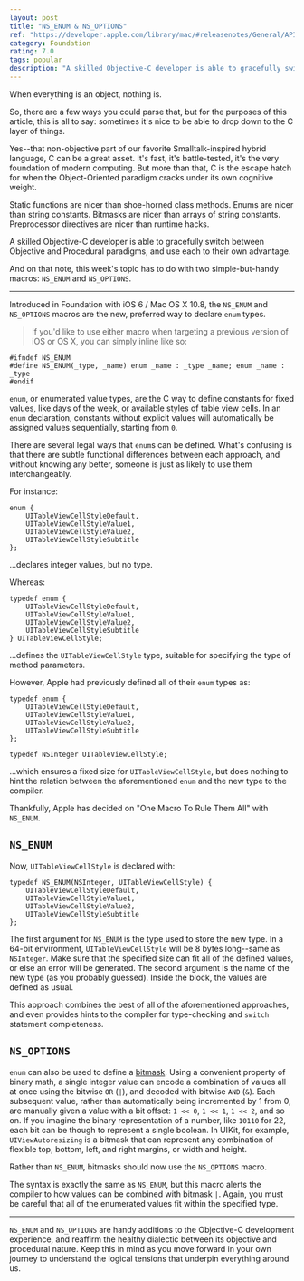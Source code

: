```yaml
---
layout: post
title: "NS_ENUM & NS_OPTIONS"
ref: "https://developer.apple.com/library/mac/#releasenotes/General/APIDiffsMacOSX10_8/Foundation.html"
category: Foundation
rating: 7.0
tags: popular
description: "A skilled Objective-C developer is able to gracefully switch between Objective and Procedural paradigms, and use each to their own advantage."
---
```


When everything is an object, nothing is.

So, there are a few ways you could parse that, but for the purposes of this article, this is all to say: sometimes it's nice to be able to drop down to the C layer of things.

Yes--that non-objective part of our favorite Smalltalk-inspired hybrid language, C can be a great asset. It's fast, it's battle-tested, it's the very foundation of modern computing. But more than that, C is the escape hatch for when the Object-Oriented paradigm cracks under its own cognitive weight.

Static functions are nicer than shoe-horned class methods.
Enums are nicer than string constants.
Bitmasks are nicer than arrays of string constants.
Preprocessor directives are nicer than runtime hacks.

A skilled Objective-C developer is able to gracefully switch between Objective and Procedural paradigms, and use each to their own advantage.

And on that note, this week's topic has to do with two simple-but-handy macros: `NS_ENUM` and `NS_OPTIONS`.

---

Introduced in Foundation with iOS 6 / Mac OS X 10.8, the `NS_ENUM` and `NS_OPTIONS` macros are the new, preferred way to declare `enum` types.

> If you'd like to use either macro when targeting a previous version of iOS or OS X, you can simply inline like so:

~~~{objective-c}
#ifndef NS_ENUM
#define NS_ENUM(_type, _name) enum _name : _type _name; enum _name : _type
#endif
~~~

`enum`, or enumerated value types, are the C way to define constants for fixed values, like days of the week, or available styles of table view cells. In an `enum` declaration, constants without explicit values will automatically be assigned values sequentially, starting from `0`.

There are several legal ways that `enum`s can be defined. What's confusing is that there are subtle functional differences between each approach, and without knowing any better, someone is just as likely to use them interchangeably.

For instance:

~~~{objective-c}
enum {
    UITableViewCellStyleDefault,
    UITableViewCellStyleValue1,
    UITableViewCellStyleValue2,
    UITableViewCellStyleSubtitle
};
~~~

...declares integer values, but no type.

Whereas:

~~~{objective-c}
typedef enum {
    UITableViewCellStyleDefault,
    UITableViewCellStyleValue1,
    UITableViewCellStyleValue2,
    UITableViewCellStyleSubtitle
} UITableViewCellStyle;
~~~

...defines the `UITableViewCellStyle` type, suitable for specifying the type of method parameters.

However, Apple had previously defined all of their `enum` types as:

~~~{objective-c}
typedef enum {
    UITableViewCellStyleDefault,
    UITableViewCellStyleValue1,
    UITableViewCellStyleValue2,
    UITableViewCellStyleSubtitle
};

typedef NSInteger UITableViewCellStyle;
~~~

...which ensures a fixed size for `UITableViewCellStyle`, but does nothing to hint the relation between the aforementioned `enum` and the new type to the compiler.

Thankfully, Apple has decided on "One Macro To Rule Them All" with `NS_ENUM`.

## `NS_ENUM`

Now, `UITableViewCellStyle` is declared with:

~~~{objective-c}
typedef NS_ENUM(NSInteger, UITableViewCellStyle) {
    UITableViewCellStyleDefault,
    UITableViewCellStyleValue1,
    UITableViewCellStyleValue2,
    UITableViewCellStyleSubtitle
};
~~~

The first argument for `NS_ENUM` is the type used to store the new type. In a 64-bit environment, `UITableViewCellStyle` will be 8 bytes long--same as `NSInteger`. Make sure that the specified size can fit all of the defined values, or else an error will be generated. The second argument is the name of the new type (as you probably guessed). Inside the block, the values are defined as usual.

This approach combines the best of all of the aforementioned approaches, and even provides hints to the compiler for type-checking and `switch` statement completeness.

## `NS_OPTIONS`

`enum` can also be used to define a [bitmask][1]. Using a convenient property of binary math, a single integer value can encode a combination of values all at once using the bitwise `OR` (`|`), and decoded with bitwise `AND` (`&`). Each subsequent value, rather than automatically being incremented by 1 from 0, are manually given a value with a bit offset: `1 << 0`, `1 << 1`, `1 << 2`, and so on. If you imagine the binary representation of a number, like `10110` for 22, each bit can be though to represent a single boolean. In UIKit, for example, `UIViewAutoresizing` is a bitmask that can represent any combination of flexible top, bottom, left, and right margins, or width and height.

Rather than `NS_ENUM`, bitmasks should now use the `NS_OPTIONS` macro.

The syntax is exactly the same as `NS_ENUM`, but this macro alerts the compiler to how values can be combined with bitmask `|`. Again, you must be careful that all of the enumerated values fit within the specified type.

---

`NS_ENUM` and `NS_OPTIONS` are handy additions to the Objective-C development experience, and reaffirm the healthy dialectic between its objective and procedural nature. Keep this in mind as you move forward in your own journey to understand the logical tensions that underpin everything around us.

[1]: http://en.wikipedia.org/wiki/Mask_(computing)
